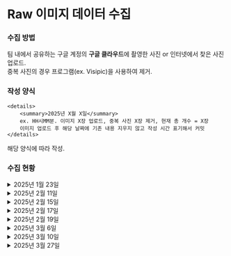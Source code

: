 # Raw 이미지 데이터 수집
### 수집 방법
팀 내에서 공유하는 구글 계정의 **구글 클라우드**에 촬영한 사진 or 인터넷에서 찾은 사진 업로드.<br>
중복 사진의 경우 프로그램(ex. Visipic)을 사용하여 제거.

### 작성 양식
    <details>
        <summary>2025년 X월 X일</summary> 
        ex. HH시MM분. 이미지 X장 업로드, 중복 사진 X장 제거, 현재 총 개수 = X장
        이미지 업로드 후 해당 날짜에 기존 내용 지우지 않고 작성 시간 표기해서 커밋
    </details>
해당 양식에 따라 작성.

### 수집 현황
<details>
    <summary>2025년 1월 23일</summary> 
    09시55분. 이미지 214장 업로드, 현재 총 개수 = 214장
</details>
<details>
    <summary>2025년 2월 11일</summary> 
    16시51분. 이미지 157장 업로드, 현재 총 개수 = 371장
</details>
<details>
    <summary>2025년 2월 15일</summary> 
    20시14분. 이미지 58장 업로드, 현재 총 개수 = 429장
</details>
<details>
    <summary>2025년 2월 17일</summary> 
    00시47분. 이미지 56장 업로드, 현재 총 개수 = 485장
</details>
<details>
    <summary>2025년 2월 19일</summary> 
    19시30분. 이미지 76장 업로드, 현재 총 개수 = 561장
</details>
<details>
    <summary>2025년 3월 6일</summary> 
    17시37분. 이미지 62장 업로드, 현재 총 개수 = 623장
</details>
<details>
    <summary>2025년 3월 10일</summary> 
    17시51분. 이미지 75장 업로드, 현재 총 개수 = 698장
</details>
<details>
    <summary>2025년 3월 27일</summary> 
    23시57분. 이미지 1034장 업로드, 현재 총 개수 = 1732장 (출처: AI-Hub 인도보행 영상)
</details>
